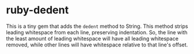 ruby-dedent
===========

This is a tiny gem that adds the `dedent` method to String. This method strips leading whitespace from each
line, preserving indentation. So, the line with the least amount of leading whitespace will have all leading
whitespace removed, while other lines will have whitespace relative to that line's offset.
